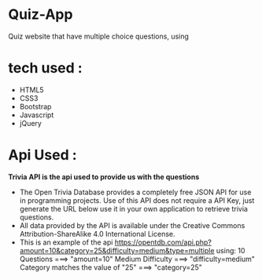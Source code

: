 # Quiz-App
Quiz website that have multiple choice questions, using

# tech used :
- HTML5
- CSS3
- Bootstrap
- Javascript
- jQuery

# Api Used : 
**Trivia API is the api used to provide us with the questions**
- The Open Trivia Database provides a completely free JSON API for use in programming projects. Use of this API does not require a API Key, just generate the URL below     use it in your own application to retrieve trivia questions.
- All data provided by the API is available under the Creative Commons Attribution-ShareAlike 4.0 International License.
- This is an example of the api https://opentdb.com/api.php?amount=10&category=25&difficulty=medium&type=multiple using:
  10 Questions ===> "amount=10"
  Medium Difficulty ===> "difficulty=medium"
  Category matches the value of "25" ===> "category=25"
